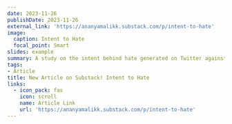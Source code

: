 ```yaml
---
date: 2023-11-26
publishDate: 2023-11-26
external_link: 'https://ananyamalikk.substack.com/p/intent-to-hate'
image:
  caption: Intent to Hate
  focal_point: Smart
slides: example
summary: A study on the intent behind hate generated on Twitter against the Asian Community during the COVID-19 pandemic.
tags:
- Article
title: New Article on Substack! Intent to Hate
links:
  - icon_pack: fas
    icon: scroll
    name: Article Link
    url: 'https://ananyamalikk.substack.com/p/intent-to-hate'
---
```



